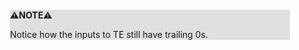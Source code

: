 <div style="margin:2em; background-color: #e0e0e0;">

<strong>⚠️NOTE️️️⚠️</strong>

Notice how the inputs to TE still have trailing 0s.
</div>

